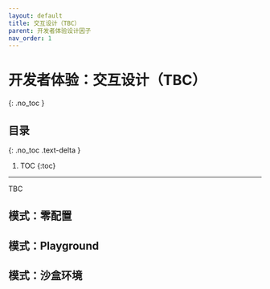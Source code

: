 ```yaml
---
layout: default
title: 交互设计（TBC）
parent: 开发者体验设计因子
nav_order: 1
---
```


# 开发者体验：交互设计（TBC）
{: .no_toc }

## 目录
{: .no_toc .text-delta }

1. TOC
{:toc}

---

TBC


## 模式：零配置

## 模式：Playground

## 模式：沙盒环境

